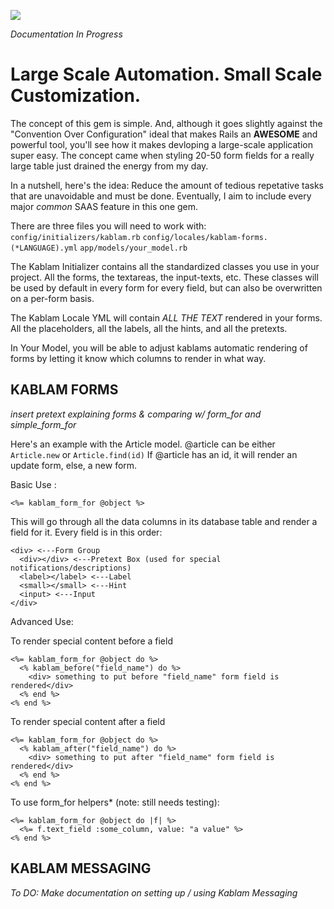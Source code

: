 ![](http://bcdbimages.s3.amazonaws.com/nick/kablam.jpg)

*Documentation In Progress*
# Large Scale Automation. Small Scale Customization.
The concept of this gem is simple. And, although it goes slightly against the "Convention Over Configuration" ideal that makes Rails an **AWESOME** and powerful tool, you'll see how it makes devloping a large-scale application super easy. The concept came when styling 20-50 form fields for a really large table just drained the energy from my day.

In a nutshell, here's the idea:  Reduce the amount of tedious repetative tasks that are unavoidable and must be done. Eventually, I aim to include every major *common* SAAS feature in this one gem.

There are three files you will need to work with:
<code>config/initializers/kablam.rb</code>
<code>config/locales/kablam-forms.(*LANGUAGE).yml</code>
<code>app/models/your_model.rb</code>

The Kablam Initializer contains all the standardized classes you use in your project. All the forms, the textareas, the input-texts, etc. These classes will be used by default in every form for every field, but can also be overwritten on a per-form basis.

The Kablam Locale YML will contain *ALL THE TEXT* rendered in your forms. All the placeholders, all the labels, all the hints, and all the pretexts.

In Your Model, you will be able to adjust kablams automatic rendering of forms by letting it know which columns to render in what way. 

KABLAM FORMS
-------------
*insert pretext explaining forms & comparing w/ form_for and simple_form_for*

Here's an example with the Article model.
@article can be either <code>Article.new</code> or <code>Article.find(id)</code>
If @article has an id, it will render an update form, else, a new form.

Basic Use :
```
<%= kablam_form_for @object %>
```
This will go through all the data columns in its database table and render a field for it.
Every field is in this order:

```
<div> <---Form Group
  <div></div> <---Pretext Box (used for special notifications/descriptions)
  <label></label> <---Label
  <small></small> <---Hint
  <input> <---Input
</div>
```

Advanced Use:

To render special content before a field
```
<%= kablam_form_for @object do %>
  <% kablam_before("field_name") do %>
    <div> something to put before "field_name" form field is rendered</div>
  <% end %>
<% end %>
```
To render special content after a field
```
<%= kablam_form_for @object do %>
  <% kablam_after("field_name") do %>
    <div> something to put after "field_name" form field is rendered</div>
  <% end %>
<% end %>
```

To use form_for helpers\* (note: still needs testing):
```
<%= kablam_form_for @object do |f| %>
  <%= f.text_field :some_column, value: "a value" %>
<% end %>
```

KABLAM MESSAGING
----------
*To DO: Make documentation on setting up / using Kablam Messaging*
